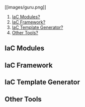 [[images/guru.png]]

1. <a href="#iac">IaC Modules?</a>
1. <a href="#framework">IaC Framework?</a>
1. <a href="#templatecreator">IaC Template Generator?</a>
1. <a href="#othertools">Other Tools?</a>

<a name="IaC" />

## IaC Modules

<a name="framework" />

## IaC Framework

<a name="templatecreator" />

## IaC Template Generator


<a name="othertools" />

## Other Tools
